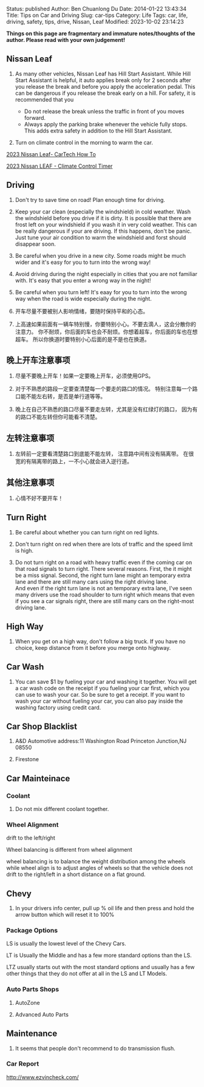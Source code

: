Status: published
Author: Ben Chuanlong Du
Date: 2014-01-22 13:43:34
Title: Tips on Car and Driving
Slug: car-tips
Category: Life
Tags: car, life, driving, safety, tips, drive, Nissan, Leaf
Modified: 2023-10-02 23:14:23

**Things on this page are fragmentary and immature notes/thoughts of the author. Please read with your own judgement!**
 

## Nissan Leaf

1. As many other vehicles, Nissan Leaf has Hill Start Assistant.
    While Hill Start Assistant is helpful,
    it auto applies break only for 2 seconds after you release the break and before you apply the acceleration pedal.
    This can be dangerous if you release the break early on a hill.
    For safety,
    it is recommended that you
    - Do not release the break unless the traffic in front of you moves forward.
    - Always apply the parking brake whenever the vehicle fully stops. 
        This adds extra safety in addition to the Hill Start Assistant.

2. Turn on climate control in the morning to warm the car.

[2023 Nissan Leaf- CarTech How To](https://www.youtube.com/watch?v=GNsvdPl8A88)

[2023 Nissan LEAF - Climate Control Timer](https://www.youtube.com/watch?v=Ju30VkAG3oo)

## Driving

1. Don't try to save time on road! Plan enough time for driving.

1. Keep your car clean (especially the windshield) in cold weather. 
    Wash the windshield before you drive if it is dirty. 
    It is possible that there are frost left on your windshield if you wash it in very cold weather.
    This can be really dangerous if your are driving.
    If this happens, 
    don't be panic. 
    Just tune your air condition to warm the windshield and forst should disappear soon.

2. Be careful when you drive in a new city. 
    Some roads might be much wider and it's easy for you to turn into the wrong way!

3. Avoid driving during the night especially in cities 
    that you are not familiar with. 
    It's easy that you enter a wrong way in the night!

4. Be careful when you turn left! 
    It's eaay for you to turn into the wrong way when the road is wide 
    especially during the night. 

5. 开车尽量不要被别人影响情绪，要随时保持平和的心态。

6. 上高速如果前面有一辆车特别慢，你要特别小心。不要去滴人，这会分散你的注意力。
    你不耐烦，你后面的车也会不耐烦。你想着超车，你后面的车也在想超车。
    所以你换道时要特别小心后面的是不是也在换道。

## 晚上开车注意事项

1. 尽量不要晚上开车！如果一定要晚上开车，必须使用GPS。

2. 对于不熟悉的路段一定要查清楚每一个要走的路口的情况。
    特别注意每一个路口能不能左右转，是否是单行道等等。

2. 晚上在自己不熟悉的路口尽量不要走左转，尤其是没有红绿灯的路口，
    因为有的路口不能左转但你可能看不清楚。

## 左转注意事项

1. 左转前一定要看清楚路口到底能不能左转，
    注意路中间有没有隔离带。
    在很宽的有隔离带的路上，一不小心就会进入逆行道。

## 其他注意事项

1. 心情不好不要开车！

## Turn Right

1. Be careful about whether you can turn right on red lights.

2. Don't turn right on red when there are lots of traffic and the speed limit is high. 

3. Do not turn right on a road with heavy traffic even if the coming car on that road signals to turn right. 
    There several reasons. 
    First, the it might be a miss signal. 
    Second, the right turn lane might an temporary extra lane and there are still many cars using the right driving lane.  
    And even if the right turn lane is not an temporary extra lane, 
    I've seen many drivers use the road shoulder to turn right
    which means that even if you see a car signals right, there are still many cars on the right-most driving lane.

## High Way

1. When you get on a high way, 
    don't follow a big truck.
    If you have no choice, keep distance from it before you merge onto highway.

## Car Wash

1. You can save $1 by fueling your car and washing it together. 
    You will get a car wash code on the receipt if you fueling your car first, 
    which you can use to wash your car.
    So be sure to get a receipt. 
    If you want to wash your car without fueling your car,
    you can also pay inside the washing factory using credit card.

## Car Shop Blacklist

1. A&D  Automotive
    address:11 Washington Road
    Princeton Junction,NJ 08550

2. Firestone

## Car Mainteinace 

### Coolant

1. Do not mix different coolant together.

### Wheel Alignment

drift to the left/right 

Wheel balancing is different from wheel alignment

wheel balancing is to balance the weight distribution among the wheels
while
wheel align is to adjust angles of wheels so that the vehicle does not drift to the right/left in a short distance on a flat ground.

## Chevy

1. In your drivers info center, 
    pull up % oil life and then press and hold the arrow button which will reset it to 100% 

### Package Options

LS is usually the lowest level of the Chevy Cars. 

LT is Usually the Middle and has a few more standard options than the LS.

LTZ usually starts out with the most standard options 
and usually has a few other things 
that they do not offer at all in the LS and LT Models.

### Auto Parts Shops

1. AutoZone

2. Advanced Auto Parts

## Maintenance

1. It seems that people don't recommend to do transmission flush.

### Car Report

http://www.ezvincheck.com/

